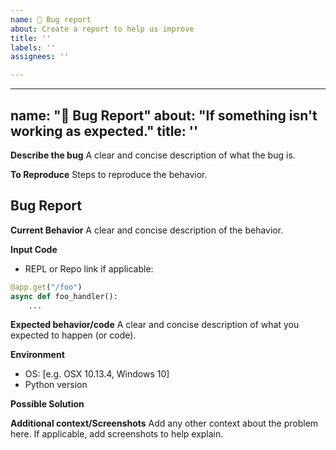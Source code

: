 ```yaml
---
name: 🐛 Bug report
about: Create a report to help us improve
title: ''
labels: ''
assignees: ''

---
```


---
name: "🐛 Bug Report"
about: "If something isn't working as expected."
title: ''
---

**Describe the bug**
A clear and concise description of what the bug is.

**To Reproduce**
Steps to reproduce the behavior.

## Bug Report

**Current Behavior**
A clear and concise description of the behavior.

**Input Code**
- REPL or Repo link if applicable:

```python
@app.get("/foo")
async def foo_handler():
    ...
```

**Expected behavior/code**
A clear and concise description of what you expected to happen (or code).

**Environment**
- OS: [e.g. OSX 10.13.4, Windows 10]
- Python version

**Possible Solution**
<!--- Only if you have suggestions on a fix for the bug -->

**Additional context/Screenshots**
Add any other context about the problem here. If applicable, add screenshots to help explain.
